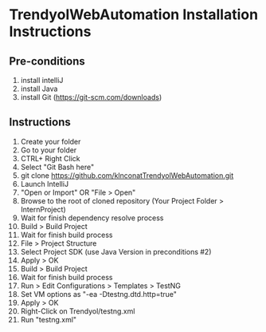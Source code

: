 # TrendyolWebAutomation Installation Instructions

## Pre-conditions
1. install intelliJ
2. install Java 
3. install Git (https://git-scm.com/downloads)

## Instructions
1.	Create your folder
2.	Go to your folder
3.	CTRL+ Right Click
4.	Select "Git Bash here"
5.	git clone https://github.com/klnconatTrendyolWebAutomation.git
6.	Launch IntelliJ
7.	"Open or Import" OR "File > Open" 
8.	Browse to the root of cloned repository (Your Project Folder > InternProject)
9.	Wait for finish dependency resolve process
10.	Build > Build Project
11.	Wait for finish build process
12.	File > Project Structure
13.	Select Project SDK (use Java Version in preconditions #2)
14.	Apply > OK
15.	Build > Build Project
16.	Wait for finish build process
17.	Run > Edit Configurations > Templates > TestNG 
18.	Set VM options as "-ea -Dtestng.dtd.http=true"
19.	Apply > OK
20.	Right-Click on Trendyol/testng.xml
21.	Run "testng.xml"
